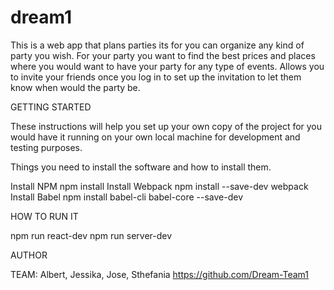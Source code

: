 # dream1


This is a web app that plans parties its for you can organize any kind of party you wish. For your party you want to find the best prices and places where you would want to have your party for any type of events. Allows you to invite your friends once you log in to set up the invitation to let them know when would the party be.

GETTING STARTED

These instructions will help you set up your own copy of the project for you would have it running on your own local machine for development and testing purposes.


Things you need to install the software and how to install them.

Install NPM  npm install
Install Webpack npm install --save-dev webpack
Install Babel npm install babel-cli babel-core --save-dev

HOW TO RUN IT

npm run react-dev
npm run server-dev

AUTHOR

TEAM: Albert, Jessika, Jose, Sthefania
https://github.com/Dream-Team1
